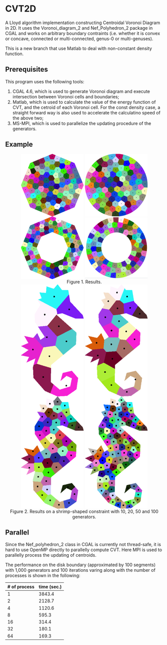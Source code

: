 # CVT2D
A Lloyd algorithm implementation constructing Centroidal Voronoi Diagram in 2D. It uses the Voronoi\_diagram\_2 and Nef\_Polyhedron\_2 package in CGAL and works on arbitrary boundary contraints (i.e. whether it is convex or concave, connected or multi-connected, genus-0 or multi-genuses).

This is a new branch that use Matlab to deal with non-constant density function.

## Prerequisites
This program uses the following tools:

1. CGAL 4.6, which is used to generate Voronoi diagram and execute intersection between Voronoi cells and boundaries;
2. Matlab, which is used to calculate the value of the energy function of CVT, and the cetroid of each Voronoi cell. For the const density case, a straight forward way is also used to accelerate the calculatino speed of the above two;
3. MS-MPI, which is used to parallelize the updating procedure of the generators.

## Example
<div align="center">
<img src="example/circle_400.000000_8.png" width="200" align="center"/>
<img src="example/circle_400.000000_100.PNG" width="200" align="center"/>
<img src="example/ring_400.000000_200.000000_8.png" width="200" align="center"/>
<img src="example/ring_400.000000_200.000000_100.png" width="200" align="center"/>
<br>
<caption align="bottom">Figure 1. Results.</caption>
</div>

<div align="center">
<img src="example/shrimp_10.PNG" width="200" align="center"/>
<img src="example/shrimp_20.PNG" width="200" align="center"/>
<img src="example/shrimp_50.PNG" width="200" align="center"/>
<img src="example/shrimp_100.PNG" width="200" align="center"/>
<br>
<caption align="bottom">Figure 2. Results on a shrimp-shaped constraint with 10, 20, 50 and 100 generators.</caption>
</div>

## Parallel
Since the Nef\_polyhedron\_2 class in CGAL is currently not thread-safe, it is hard to use OpenMP directly to parallelly compute CVT. Here MPI is used to parallelly process the updating of centroids.

The performance on the disk boundary (approximated by 100 segments) with 1,000 generators and 100 iterations varing along with the number of processes is shown in the following:

<center>

| # of process   | time (sec.)   |
| -------------  | ------------- |
| 1              | 3843.4        |
| 2              | 2128.7        |
| 4              | 1120.6        |
| 8              | 595.3         |
| 16             | 314.4         |
| 32             | 180.1         |
| 64             | 169.3         |

</center>
